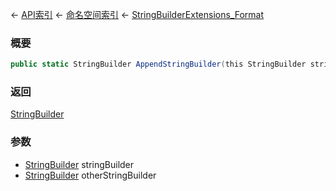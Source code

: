 ← [API索引](Api-Index) ← [命名空间索引](Namespace-Index) ← [StringBuilderExtensions_Format](System.Text.StringBuilderExtensions_Format)

### 概要

```csharp
public static StringBuilder AppendStringBuilder(this StringBuilder stringBuilder, StringBuilder otherStringBuilder)
```

### 返回

[StringBuilder](https://docs.microsoft.com/en-us/dotnet/api/System.Text.StringBuilder?view=netframework-4.6)

### 参数

* [StringBuilder](https://docs.microsoft.com/en-us/dotnet/api/System.Text.StringBuilder?view=netframework-4.6) stringBuilder
* [StringBuilder](https://docs.microsoft.com/en-us/dotnet/api/System.Text.StringBuilder?view=netframework-4.6) otherStringBuilder
